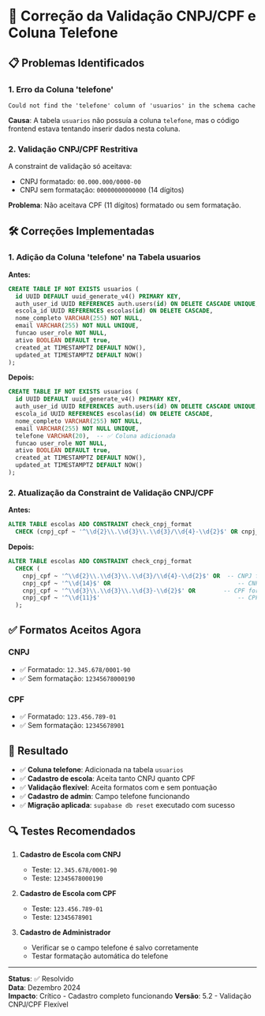 # 🔧 Correção da Validação CNPJ/CPF e Coluna Telefone

## 📋 Problemas Identificados

### 1. **Erro da Coluna 'telefone'**
```
Could not find the 'telefone' column of 'usuarios' in the schema cache
```

**Causa**: A tabela `usuarios` não possuía a coluna `telefone`, mas o código frontend estava tentando inserir dados nesta coluna.

### 2. **Validação CNPJ/CPF Restritiva**
A constraint de validação só aceitava:
- CNPJ formatado: `00.000.000/0000-00`
- CNPJ sem formatação: `00000000000000` (14 dígitos)

**Problema**: Não aceitava CPF (11 dígitos) formatado ou sem formatação.

## 🛠️ Correções Implementadas

### 1. **Adição da Coluna 'telefone' na Tabela usuarios**

**Antes:**
```sql
CREATE TABLE IF NOT EXISTS usuarios (
  id UUID DEFAULT uuid_generate_v4() PRIMARY KEY,
  auth_user_id UUID REFERENCES auth.users(id) ON DELETE CASCADE UNIQUE,
  escola_id UUID REFERENCES escolas(id) ON DELETE CASCADE,
  nome_completo VARCHAR(255) NOT NULL,
  email VARCHAR(255) NOT NULL UNIQUE,
  funcao user_role NOT NULL,
  ativo BOOLEAN DEFAULT true,
  created_at TIMESTAMPTZ DEFAULT NOW(),
  updated_at TIMESTAMPTZ DEFAULT NOW()
);
```

**Depois:**
```sql
CREATE TABLE IF NOT EXISTS usuarios (
  id UUID DEFAULT uuid_generate_v4() PRIMARY KEY,
  auth_user_id UUID REFERENCES auth.users(id) ON DELETE CASCADE UNIQUE,
  escola_id UUID REFERENCES escolas(id) ON DELETE CASCADE,
  nome_completo VARCHAR(255) NOT NULL,
  email VARCHAR(255) NOT NULL UNIQUE,
  telefone VARCHAR(20),  -- ✅ Coluna adicionada
  funcao user_role NOT NULL,
  ativo BOOLEAN DEFAULT true,
  created_at TIMESTAMPTZ DEFAULT NOW(),
  updated_at TIMESTAMPTZ DEFAULT NOW()
);
```

### 2. **Atualização da Constraint de Validação CNPJ/CPF**

**Antes:**
```sql
ALTER TABLE escolas ADD CONSTRAINT check_cnpj_format 
  CHECK (cnpj_cpf ~ '^\\d{2}\\.\\d{3}\\.\\d{3}/\\d{4}-\\d{2}$' OR cnpj_cpf ~ '^\\d{14}$');
```

**Depois:**
```sql
ALTER TABLE escolas ADD CONSTRAINT check_cnpj_format 
  CHECK (
    cnpj_cpf ~ '^\\d{2}\\.\\d{3}\\.\\d{3}/\\d{4}-\\d{2}$' OR  -- CNPJ formatado
    cnpj_cpf ~ '^\\d{14}$' OR                                    -- CNPJ sem formatação
    cnpj_cpf ~ '^\\d{3}\\.\\d{3}\\.\\d{3}-\\d{2}$' OR        -- CPF formatado
    cnpj_cpf ~ '^\\d{11}$'                                       -- CPF sem formatação
  );
```

## ✅ Formatos Aceitos Agora

### **CNPJ**
- ✅ Formatado: `12.345.678/0001-90`
- ✅ Sem formatação: `12345678000190`

### **CPF**
- ✅ Formatado: `123.456.789-01`
- ✅ Sem formatação: `12345678901`

## 🎯 Resultado

- ✅ **Coluna telefone**: Adicionada na tabela `usuarios`
- ✅ **Cadastro de escola**: Aceita tanto CNPJ quanto CPF
- ✅ **Validação flexível**: Aceita formatos com e sem pontuação
- ✅ **Cadastro de admin**: Campo telefone funcionando
- ✅ **Migração aplicada**: `supabase db reset` executado com sucesso

## 🔍 Testes Recomendados

1. **Cadastro de Escola com CNPJ**
   - Teste: `12.345.678/0001-90`
   - Teste: `12345678000190`

2. **Cadastro de Escola com CPF**
   - Teste: `123.456.789-01`
   - Teste: `12345678901`

3. **Cadastro de Administrador**
   - Verificar se o campo telefone é salvo corretamente
   - Testar formatação automática do telefone

---

**Status**: ✅ Resolvido  
**Data**: Dezembro 2024  
**Impacto**: Crítico - Cadastro completo funcionando
**Versão**: 5.2 - Validação CNPJ/CPF Flexível